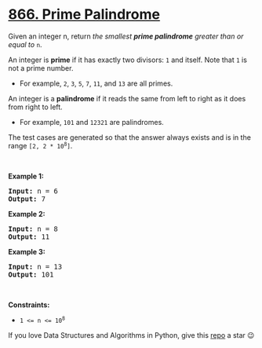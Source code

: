 # [866. Prime Palindrome][title]

<p>Given an integer n, return <em>the smallest <strong>prime palindrome</strong> greater than or equal to </em><code>n</code>.</p>
<p>An integer is <strong>prime</strong> if it has exactly two divisors: <code>1</code> and itself. Note that <code>1</code> is not a prime number.</p>
<ul>
<li>For example, <code>2</code>, <code>3</code>, <code>5</code>, <code>7</code>, <code>11</code>, and <code>13</code> are all primes.</li>
</ul>
<p>An integer is a <strong>palindrome</strong> if it reads the same from left to right as it does from right to left.</p>
<ul>
<li>For example, <code>101</code> and <code>12321</code> are palindromes.</li>
</ul>
<p>The test cases are generated so that the answer always exists and is in the range <code>[2, 2 * 10<sup>8</sup>]</code>.</p>
<p> </p>
<p><strong>Example 1:</strong></p>
<pre><strong>Input:</strong> n = 6
<strong>Output:</strong> 7
</pre><p><strong>Example 2:</strong></p>
<pre><strong>Input:</strong> n = 8
<strong>Output:</strong> 11
</pre><p><strong>Example 3:</strong></p>
<pre><strong>Input:</strong> n = 13
<strong>Output:</strong> 101
</pre>
<p> </p>
<p><strong>Constraints:</strong></p>
<ul>
<li><code>1 &lt;= n &lt;= 10<sup>8</sup></code></li>
</ul>


If you love Data Structures and Algorithms in Python, give this [repo][me] a star :wink:

[title]: https://leetcode.com/problems/prime-palindrome
[me]: https://github.com/bumblebee211196/awesome-python-leetcode